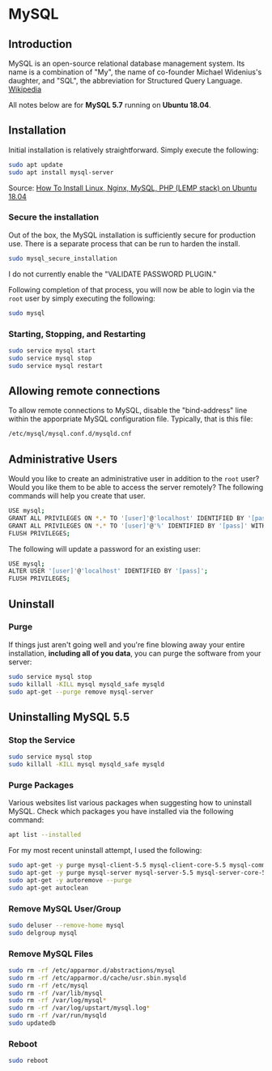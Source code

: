 # MySQL

## Introduction

MySQL is an open-source relational database management system. Its name is a combination of "My", the name of co-founder Michael Widenius's daughter, and "SQL", the abbreviation for Structured Query Language. [Wikipedia](https://en.wikipedia.org/wiki/MySQL)

All notes below are for **MySQL 5.7** running on **Ubuntu 18.04**.

## Installation

Initial installation is relatively straightforward. Simply execute the following:

```bash
sudo apt update
sudo apt install mysql-server
```

Source: [How To Install Linux, Nginx, MySQL, PHP (LEMP stack) on Ubuntu 18.04](https://www.digitalocean.com/community/tutorials/how-to-install-linux-nginx-mysql-php-lemp-stack-ubuntu-18-04)

### Secure the installation

Out of the box, the MySQL installation is sufficiently secure for production use. There is a separate process that can be run to harden the install.

```bash
sudo mysql_secure_installation
```

I do not currently enable the "VALIDATE PASSWORD PLUGIN."

Following completion of that process, you will now be able to login via the `root` user by simply executing the following:

```bash
sudo mysql
```

### Starting, Stopping, and Restarting

```bash
sudo service mysql start
sudo service mysql stop
sudo service mysql restart
```

## Allowing remote connections

To allow remote connections to MySQL, disable the "bind-address" line within the apporpriate MySQL configuration file. Typically, that is this file:

```bash
/etc/mysql/mysql.conf.d/mysqld.cnf
```

## Administrative Users

Would you like to create an administrative user in addition to the `root` user? Would you like them to be able to access the server remotely? The following commands will help you create that user.

```bash
USE mysql;
GRANT ALL PRIVILEGES ON *.* TO '[user]'@'localhost' IDENTIFIED BY '[pass]' WITH GRANT OPTION;
GRANT ALL PRIVILEGES ON *.* TO '[user]'@'%' IDENTIFIED BY '[pass]' WITH GRANT OPTION;
FLUSH PRIVILEGES;
```

The following will update a password for an existing user:

```bash
USE mysql;
ALTER USER '[user]'@'localhost' IDENTIFIED BY '[pass]';
FLUSH PRIVILEGES;
```

## Uninstall

### Purge

If things just aren't going well and you're fine blowing away your entire installation, **including all of you data**, you can purge the software from your server:

```bash
sudo service mysql stop
sudo killall -KILL mysql mysqld_safe mysqld
sudo apt-get --purge remove mysql-server
```

## Uninstalling MySQL 5.5

### Stop the Service

```bash
sudo service mysql stop
sudo killall -KILL mysql mysqld_safe mysqld
```

### Purge Packages

Various websites list various packages when suggesting how to uninstall
MySQL. Check which packages you have installed via the following command:

```bash
apt list --installed
```

For my most recent uninstall attempt, I used the following:

```bash
sudo apt-get -y purge mysql-client-5.5 mysql-client-core-5.5 mysql-common
sudo apt-get -y purge mysql-server mysql-server-5.5 mysql-server-core-5.5
sudo apt-get -y autoremove --purge
sudo apt-get autoclean
```

### Remove MySQL User/Group

```bash
sudo deluser --remove-home mysql
sudo delgroup mysql
```

### Remove MySQL Files

```bash
sudo rm -rf /etc/apparmor.d/abstractions/mysql
sudo rm -rf /etc/apparmor.d/cache/usr.sbin.mysqld
sudo rm -rf /etc/mysql
sudo rm -rf /var/lib/mysql
sudo rm -rf /var/log/mysql*
sudo rm -rf /var/log/upstart/mysql.log*
sudo rm -rf /var/run/mysqld
sudo updatedb
```

### Reboot

```bash
sudo reboot
```
